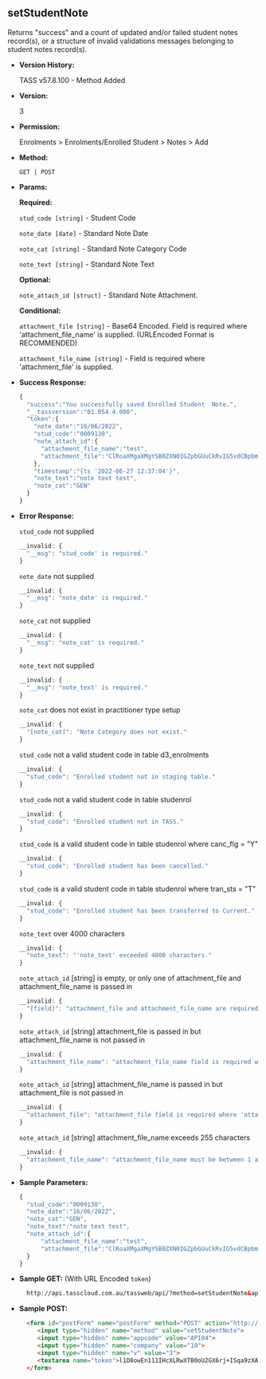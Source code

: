 **setStudentNote**
----
  Returns "success" and a count of updated and/or failed student notes record(s), or a structure of invalid validations messages belonging to student notes record(s).
  
* **Version History:**

  TASS v57.8.100 - Method Added

* **Version:**

  3

* **Permission:**

  Enrolments > Enrolments/Enrolled Student > Notes > Add

* **Method:**

  `GET | POST`
  
* **Params:**

  **Required:**
 
  `stud_code [string]` - Student Code

  `note_date [date]` - Standard Note Date

  `note_cat [string]` - Standard Note Category Code

  `note_text [string]` - Standard Note Text

  **Optional:**

  `note_attach_id [struct]` - Standard Note Attachment.

  **Conditional:**

  `attachment_file [string]` - Base64 Encoded. Field is required where 'attachment_file_name' is supplied. (URLEncoded Format is RECOMMENDED)

  `attachment_file_name [string]` - Field is required where 'attachment_file' is supplied.

* **Success Response:**

  ```javascript
  {
    "success":"You successfully saved Enrolled Student  Note.",
    "__tassversion":"01.054.4.000",
    "token":{
      "note_date":"16/06/2022",
      "stud_code":"0009130",
      "note_attach_id":{
        "attachment_file_name":"test",
        "attachment_file":"ClRoaXMgaXMgYSB0ZXN0IGZpbGUuCkRvIG5vdCBpbmNsdWRlIGEgdGFibGUhISEKTmFtZQlRdWFudGl0eQlWYWx1ZQppUGFkCTEJNTAwCmlQaG9uZQkxCTEwMDAKVG90YWwJMgkxNTAw"
      },
      "timestamp":"{ts '2022-06-27 12:37:04'}",
      "note_text":"note text test",
      "note_cat":"GEN"
    }
  }
  ```

* **Error Response:**

  `stud_code` not supplied
  ```javascript
  __invalid: {
    "__msg": "stud_code' is required."
  }
  ```

  `note_date` not supplied
  ```javascript
  __invalid: {
    "__msg": "note_date' is required."
  }
  ```

  `note_cat` not supplied
  ```javascript
  __invalid: {
    "__msg": "note_cat' is required."
  }
  ```

  `note_text` not supplied
  ```javascript
  __invalid: {
    "__msg": "note_text' is required."
  }
  ```

  `note_cat` does not exist in practitioner type setup
  ```javascript
  __invalid: {
    "[note_cat]": "Note Category does not exist."
  }
  ```

  `stud_code` not a valid student code in table d3_enrolments
  ```javascript
  __invalid: {
    "stud_code": "Enrolled student not in staging table."
  }
  ```

  `stud_code` not a valid student code in table studenrol
  ```javascript
  __invalid: {
    "stud_code": "Enrolled student not in TASS."
  }
  ```

  `stud_code` is a valid student code in table studenrol where canc_flg = "Y"
  ```javascript
  __invalid: {
    "stud_code": "Enrolled student has been cancelled."
  }
  ```

  `stud_code` is a valid student code in table studenrol where tran_sts = "T"
  ```javascript
  __invalid: {
    "stud_code": "Enrolled student has been transferred to Current."
  }
  ```

  `note_text` over 4000 characters
  ```javascript
  __invalid: {
    "note_text": "'note_text' exceeded 4000 characters."
  }
  ```

  `note_attach_id` [string] is empty, or only one of attachment_file and attachment_file_name is passed in
  ```javascript
  __invalid: {
    "[field]": "attachment_file and attachment_file_name are required if [field] is passed in."
  }
  ```

  `note_attach_id` [string] attachment_file is passed in but attachment_file_name is not passed in
  ```javascript
  __invalid: {
    "attachment_file_name": "attachment_file_name field is required where 'attachment_file' is supplied."
  }
  ```

  `note_attach_id` [string] attachment_file_name is passed in but attachment_file is not passed in
  ```javascript
  __invalid: {
    "attachment_file": "attachment_file field is required where 'attachment_file_name' is supplied."
  }
  ```

  `note_attach_id` [string] attachment_file_name exceeds 255 characters
  ```javascript
  __invalid: {
    "attachment_file_name": "attachment_file_name must be between 1 and 255 characters."
  }
  ```
    
* **Sample Parameters:**

  ```javascript
  {
    "stud_code":"0009130",
    "note_date":"16/06/2022",
    "note_cat":"GEN",
    "note_text":"note text test",
    "note_attach_id":{
        "attachment_file_name":"test",
        "attachment_file":"ClRoaXMgaXMgYSB0ZXN0IGZpbGUuCkRvIG5vdCBpbmNsdWRlIGEgdGFibGUhISEKTmFtZQlRdWFudGl0eQlWYWx1ZQppUGFkCTEJNTAwCmlQaG9uZQkxCTEwMDAKVG90YWwJMgkxNTAw"
    }
  }
  ```

* **Sample GET:** (With URL Encoded `token`)

  ```HTML
    http://api.tasscloud.com.au/tassweb/api/?method=setStudentNote&appcode=API04&company=10&v=3&token=l1D8owEn111IHcXLRwXTB0oU2GX6rj%2BISqa9zXA8We3J3mwgjW5pdUvFK3%2FIZ4mJ4bMyfKTmEoup%2B3tTE9GeLQ%3D%3D
  ```
  
* **Sample POST:**

  ```HTML
    <form id="postForm" name="postForm" method="POST" action="http://api.tasscloud.com.au/tassweb/api/">
       <input type="hidden" name="method" value="setStudentNote">
       <input type="hidden" name="appcode" value="API04">
       <input type="hidden" name="company" value="10">
       <input type="hidden" name="v" value="3">
       <textarea name="token">l1D8owEn111IHcXLRwXTB0oU2GX6rj+ISqa9zXA8We3J3mwgjW5pdUvFK3/IZ4mJ4bMyfKTmEoup+3tTE9GeLQ==</textarea>
    </form>
  ```
